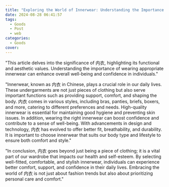 ```yaml
---
title: "Exploring the World of Innerwear: Understanding the Importance of 内衣"
date: 2024-08-28 06:41:57
tags:
  - Goods
  - Post
  - web
categories:
  - Goods
cover: 
---
```


"This article delves into the significance of 内衣, highlighting its functional and aesthetic values. Understanding the importance of wearing appropriate innerwear can enhance overall well-being and confidence in individuals."

"Innerwear, known as 内衣 in Chinese, plays a crucial role in our daily lives. These undergarments are not just pieces of clothing but also serve important functions such as providing support, comfort, and shaping the body. 内衣 comes in various styles, including bras, panties, briefs, boxers, and more, catering to different preferences and needs. High-quality innerwear is essential for maintaining good hygiene and preventing skin issues. In addition, wearing the right innerwear can boost confidence and contribute to a sense of well-being. With advancements in design and technology, 内衣 has evolved to offer better fit, breathability, and durability. It is important to choose innerwear that suits our body type and lifestyle to ensure both comfort and style."

"In conclusion, 内衣 goes beyond just being a piece of clothing; it is a vital part of our wardrobe that impacts our health and self-esteem. By selecting well-fitted, comfortable, and stylish innerwear, individuals can experience better comfort, support, and confidence in their daily lives. Embracing the world of 内衣 is not just about fashion trends but also about prioritizing personal care and comfort."
